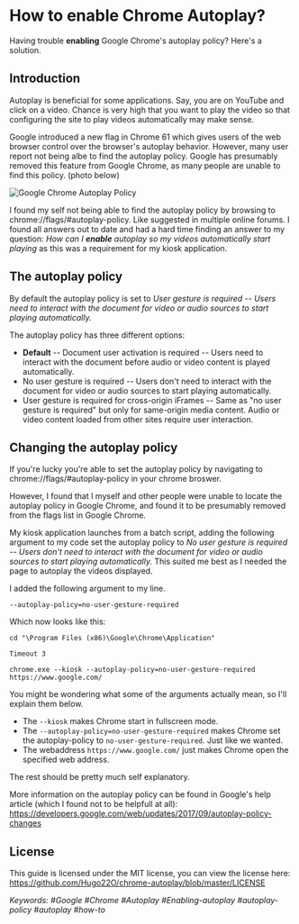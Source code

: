 # How to enable Chrome Autoplay? 

Having trouble **enabling** Google Chrome's  autoplay policy? Here's a solution.

## Introduction

Autoplay is beneficial for some applications. Say, you are on YouTube and click on a video. Chance is very high that you want to play the video so that configuring the site to play videos automatically may make sense.

Google introduced a new flag in Chrome 61 which gives users of the web browser control over the browser's autoplay behavior. However, many user report not being albe to find the autoplay policy. Google has presumably removed this feature from Google Chrome, as many people are unable to find this policy. (photo below)

![Google Chrome Autoplay Policy](https://www.ghacks.net/wp-content/uploads/2018/02/chrome-autoplay-policy.jpg)




I found my self not being able to find the autoplay policy by browsing to chrome://flags/#autoplay-policy. Like suggested in multiple online forums. I found all answers out to date and had a hard time finding an answer to my question: *How can I **enable** autoplay so my videos automatically start playing* as this was a requirement for my kiosk application.


## The autoplay policy


By default the autoplay policy is set to *User gesture is required -- Users need to interact with the document for video or audio sources to start playing automatically.* 

The autoplay policy has three different options: 

* **Default** -- Document user activation is required -- Users need to interact with the document before audio or video content is played automatically.
* No user gesture is required -- Users don't need to interact with the document for video or audio sources to start playing automatically.
* User gesture is required for cross-origin iFrames -- Same as "no user gesture is required" but only for same-origin media content. Audio or video content loaded from other sites require user interaction.


## Changing the autoplay policy

If you're lucky you're able to set the autoplay policy by navigating to chrome://flags/#autoplay-policy in your chrome broswer.


However, I found that I myself and other people were unable to locate the autoplay policy in Google Chrome, and found it to be presumably removed from the flags list in Google Chrome. 


My kiosk application launches from a batch script, adding the following argument to my code set the autoplay policy to _No user gesture is required -- Users don't need to interact with the document for video or audio sources to start playing automatically._ This suited me best as I needed the page to autoplay the videos displayed. 

I added the following argument to my line. 

```--autoplay-policy=no-user-gesture-required```

Which now looks like this: 

```
cd "\Program Files (x86)\Google\Chrome\Application"

Timeout 3

chrome.exe --kiosk --autoplay-policy=no-user-gesture-required https://www.google.com/

```

You might be wondering what some of the arguments actually mean, so I'll explain them below. 


* The `--kiosk` makes Chrome start in fullscreen mode. 
* The `--autoplay-policy=no-user-gesture-required` makes Chrome set the autoplay-policy to `no-user-gesture-required`. Just like we wanted. 
* The webaddress `https://www.google.com/` just makes Chrome open the specified web address. 

The rest should be pretty much self explanatory. 

More information on the autoplay policy can be found in Google's help article (which I found not to be helpfull at all): https://developers.google.com/web/updates/2017/09/autoplay-policy-changes

## License

This guide is licensed under the MIT license, you can view the license here: https://github.com/Hugo22O/chrome-autoplay/blob/master/LICENSE



_Keywords: #Google #Chrome #Autoplay #Enabling-autoplay #autoplay-policy #autoplay #how-to_

